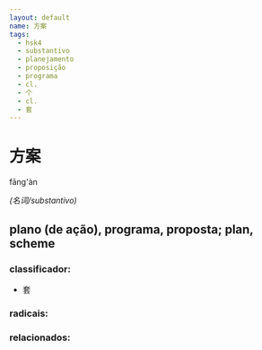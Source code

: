 ```yaml
--- 
layout: default
name: 方案 
tags: 
  - hsk4
  - substantivo
  - planejamento
  - proposição
  - programa
  - cl.
  - 个
  - cl.
  - 套
--- 
```

# 方案 
fāng'àn  
 
*(名词/substantivo)*  
## plano (de ação), programa, proposta; plan, scheme 
### classificador: 
  - 套 
### radicais: 
### relacionados: 
